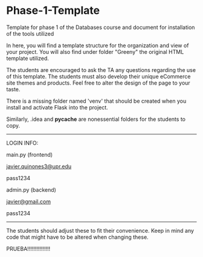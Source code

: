 # Phase-1-Template
Template for phase 1 of the Databases course and document for installation of the tools utilized

In here, you will find a template structure for the organization and view of your project. You will also find under folder "Greeny" the original HTML template utilized.

The students are encouraged to ask the TA any questions regarding the use of this template. The students must also develop their unique eCommerce site themes and products. Feel free to alter the design of the page to your taste.

There is a missing folder named 'venv' that should be created when you install and activate Flask into the project.

Similarly, .idea and __pycache__ are nonessential folders for the students to copy.


**************
LOGIN INFO:

main.py (frontend)

javier.quinones3@upr.edu

pass1234


admin.py (backend)

javier@gmail.com

pass1234
***************


The students should adjust these to fit their convenience. Keep in mind any code that might have to be altered when changing these.


PRUEBA!!!!!!!!!!!!!!!
